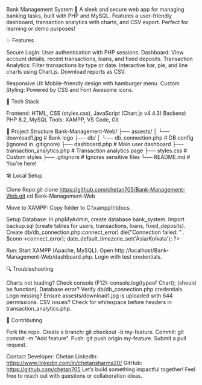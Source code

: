 Bank Management System 🏦
A sleek and secure web app for managing banking tasks, built with PHP and MySQL. Features a user-friendly dashboard, transaction analytics with charts, and CSV export. Perfect for learning or demo purposes!

✨ Features

Secure Login: User authentication with PHP sessions.
Dashboard: View account details, recent transactions, loans, and fixed deposits.
Transaction Analytics:
Filter transactions by type or date.
Interactive bar, pie, and line charts using Chart.js.
Download reports as CSV.


Responsive UI: Mobile-friendly design with hamburger menu.
Custom Styling: Powered by CSS and Font Awesome icons.

🚀 Tech Stack

Frontend: HTML, CSS (styles.css), JavaScript (Chart.js v4.4.3)
Backend: PHP 8.2, MySQL
Tools: XAMPP, VS Code, Git

📂 Project Structure
Bank-Management-Web/
├── assests/
│   └── download1.jpg      # Bank logo
├── db/
│   └── db_connection.php  # DB config (ignored in .gitignore)
├── dashboard.php          # Main user dashboard
├── transaction_analytics.php # Transaction analytics page
├── styles.css             # Custom styles
├── .gitignore             # Ignores sensitive files
└── README.md              # You're here!

🛠️ Local Setup

Clone Repo:git clone https://github.com/chetan705/Bank-Management-Web.git
cd Bank-Management-Web


Move to XAMPP:
Copy folder to C:\xampp\htdocs\.


Setup Database:
In phpMyAdmin, create database bank_system.
Import backup.sql (create tables for users, transactions, loans, fixed_deposits).
Create db/db_connection.php:<?php
$host = 'localhost';
$dbname = 'bank_system';
$username = 'root';
$password = '';
$conn = new mysqli($host, $username, $password, $dbname);
if ($conn->connect_error) die("Connection failed: " . $conn->connect_error);
date_default_timezone_set('Asia/Kolkata');
?>




Run:
Start XAMPP (Apache, MySQL).
Open http://localhost/Bank-Management-Web/dashboard.php.
Login with test credentials.


🔍 Troubleshooting

Charts not loading? Check console (F12): console.log(typeof Chart); (should be function).
Database error? Verify db/db_connection.php credentials.
Logo missing? Ensure assests/download1.jpg is uploaded with 644 permissions.
CSV issues? Check for whitespace before headers in transaction_analytics.php.

🤝 Contributing

Fork the repo.
Create a branch: git checkout -b my-feature.
Commit: git commit -m "Add feature".
Push: git push origin my-feature.
Submit a pull request.

Contact Developer: Chetan LinkedIn: https://www.linkedin.com/in/chetansharma20/ 
GitHub: https://github.com/chetan705 
Let’s build something impactful together! Feel free to reach out with questions or collaboration ideas.
